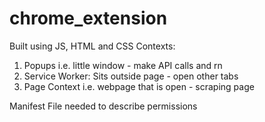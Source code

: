 # chrome_extension

Built using JS, HTML and CSS
Contexts:
1. Popups i.e. little window - make API calls and rn
2. Service Worker: Sits outside page - open other tabs
3. Page Context i.e. webpage that is open - scraping page

Manifest File needed to describe permissions
